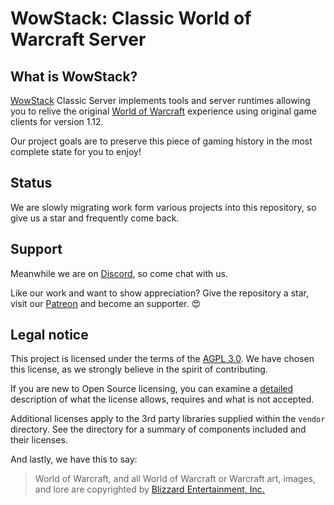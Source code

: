 # WowStack: Classic World of Warcraft Server

## What is WowStack?

[WowStack][wowstack] Classic Server implements tools and server runtimes
allowing you to relive the original [World of Warcraft][wow-1] experience using
original game clients for version 1.12.

Our project goals are to preserve this piece of gaming history in the most
complete state for you to enjoy!

## Status

We are slowly migrating work form various projects into this repository, so
give us a star and frequently come back.

## Support

Meanwhile we are on [Discord][discord], so come chat with us.

Like our work and want to show appreciation? Give the repository a star, visit
our [Patreon][patreon] and become an supporter. :heart_eyes:

## Legal notice

This project is licensed under the terms of the [AGPL 3.0](LICENSE.md). We have
chosen this license, as we strongly believe in the spirit of contributing.

If you are new to Open Source licensing, you can examine a [detailed][license]
description of what the license allows, requires and what is not accepted.

Additional licenses apply to the 3rd party libraries supplied within the `vendor`
directory. See the directory for a summary of components included and their
licenses.

And lastly, we have this to say:

> World of Warcraft, and all World of Warcraft or Warcraft art, images, and lore
> are copyrighted by [Blizzard Entertainment, Inc.][blizzard]

[wowstack]: https://wowstack.io/
[wow-1]: http://blizzard.com/games/wow/
[discord]: https://discord.gg/TttsRMp
[patreon]: https://www.patreon.com/wowstack
[license]: https://choosealicense.com/licenses/agpl-3.0/
[blizzard]: http://blizzard.com/
